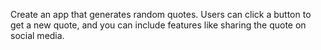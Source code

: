 
Create an app that generates random quotes. Users can
click a button to get a new quote, and you can include
features like sharing the quote on social media.
